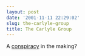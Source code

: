 ```yaml
---
layout: post
date: '2001-11-11 22:29:02'
slug: the-carlyle-group
title: The Carlyle Group
---
```


A [conspiracy](http://commons.somewhere.com/rre/2001/RRE.Summary.Carlyle.Grou.html) in the making?